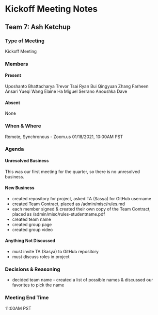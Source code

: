 # Kickoff Meeting Notes

## Team 7: Ash Ketchup

### Type of Meeting
Kickoff Meeting

### Members

#### Present
Uposhanto Bhattacharya 
Trevor Tsai 
Ryan Bui 
Qingyuan Zhang
Farheen Ansari 
Yueqi Wang
Elaine Ha
Miguel Serrano
Anoushka Dave 

#### Absent 
None

### When & Where 
Remote, Synchronous - Zoom.us
01/18/2021, 10:00AM PST

### Agenda

#### Unresolved Business
This was our first meeting for the quarter, so there is no unresolved business.

#### New Business
- created repository for project, asked TA (Sasya) for GitHub username
- created Team Contract, placed as /admin/misc/rules.md
- each member signed & created their own copy of the Team Contract, placed as /admin/misc/rules-studentname.pdf
- created team name
- created group page
- created group video

#### Anything Not Discussed
- must invite TA (Sasya) to GitHub repository
- must discuss roles in project

### Decisions & Reasoning
- decided team name - created a list of possible names & discussed our favorites to pick the name

### Meeting End Time
11:00AM PST